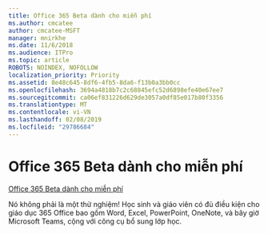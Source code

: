 ```yaml
---
title: Office 365 Beta dành cho miễn phí
ms.author: cmcatee
author: cmcatee-MSFT
manager: mnirkhe
ms.date: 11/6/2018
ms.audience: ITPro
ms.topic: article
ROBOTS: NOINDEX, NOFOLLOW
localization_priority: Priority
ms.assetid: 8e48c645-8df6-4fb5-8da6-f13b0a3bb0cc
ms.openlocfilehash: 3694a4818b7c2c68845efc52d6898efe40e67ee7
ms.sourcegitcommit: ca06ef831226d629de3057a0df85e017b80f3356
ms.translationtype: MT
ms.contentlocale: vi-VN
ms.lasthandoff: 02/08/2019
ms.locfileid: "29786684"
---
```

# <a name="office-365-education-for-free"></a>Office 365 Beta dành cho miễn phí

[Office 365 Beta dành cho miễn phí](https://products.office.com/student/office-in-education?ms.officeurl=students)
  
Nó không phải là một thử nghiệm! Học sinh và giáo viên có đủ điều kiện cho giáo dục 365 Office bao gồm Word, Excel, PowerPoint, OneNote, và bây giờ Microsoft Teams, cộng với công cụ bổ sung lớp học.
  

